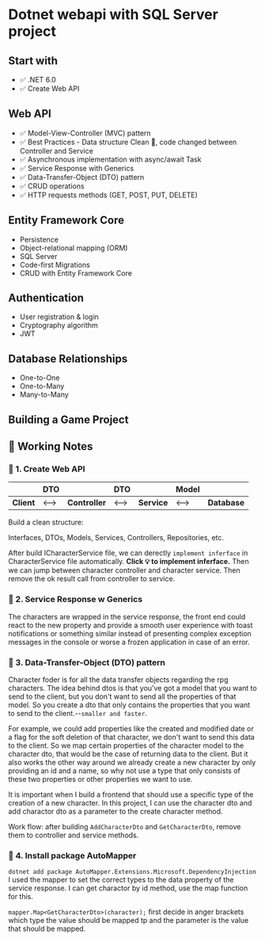 # Dotnet webapi with SQL Server project

## Start with

- ✅ .NET 6.0
- ✅ Create Web API

## Web API

- ✅ Model-View-Controller (MVC) pattern
- ✅ Best Practices - Data structure Clean 🧹, code changed between Controller and Service
- ✅ Asynchronous implementation with async/await Task
- ✅ Service Response with Generics
- ✅ Data-Transfer-Object (DTO) pattern
- ✅ CRUD operations
- ✅ HTTP requests methods (GET, POST, PUT, DELETE)

## Entity Framework Core

- Persistence
- Object-relational mapping (ORM)
- SQL Server
- Code-first Migrations
- CRUD with Entity Framework Core

## Authentication

- User registration & login
- Cryptography algorithm
- JWT

## Database Relationships

- One-to-One
- One-to-Many
- Many-to-Many

## Building a Game Project

## 🔰 Working Notes

### 📌 1. Create Web API

|            | DTO  |                | DTO  |             | Model |              |
| ---------- | ---- | -------------- | ---- | ----------- | ----- | ------------ |
| **Client** | <--> | **Controller** | <--> | **Service** | <-->  | **Database** |

Build a clean structure:

Interfaces, DTOs, Models, Services, Controllers, Repositories, etc.

After build ICharacterService file, we can derectly `implement inferface` in CharacterService file automatically. **Click 💡 to implement inferface.** Then we can jump between character controller and character service. Then remove the ok result call from controller to service.

### 📌 2. Service Response w Generics

The characters are wrapped in the service response, the front end could react to the new property and provide a smooth user experience with toast notifications or something similar instead of presenting complex exception messages in the console or worse a frozen application in case of an error.

### 📌 3. Data-Transfer-Object (DTO) pattern

Character foder is for all the data transfer objects regarding the rpg characters. The idea behind dtos is that you've got a model that you want to send to the client, but you don't want to send all the properties of that model. So you create a dto that only contains the properties that you want to send to the client.--`smaller and faster`.

For example, we could add properties like the created and modified date or a flag for the soft deletion of that character, we don't want to send this data to the client. So we map certain properties of the character model to the character dto, that would be the case of returning data to the client. But it also works the other way around we already create a new character by only providing an id and a name, so why not use a type that only consists of these two properties or other properties we want to use.

It is important when I build a frontend that should use a specific type of the creation of a new character. In this project, I can use the character dto and add charactor dto as a parameter to the create character method.

Work flow: after building `AddCharacterDto` and `GetCharacterDto`, remove them to controller and service methods.

### 📌 4. Install package AutoMapper

`dotnet add package AutoMapper.Extensions.Microsoft.DependencyInjection`
I used the mapper to set the correct types to the data property of the service response. I can get charactor by id method, use the map function for this.

`mapper.Map<GetCharacterDto>(character);` first decide in anger brackets which type the value should be mapped tp and the parameter is the value that should be mapped.
